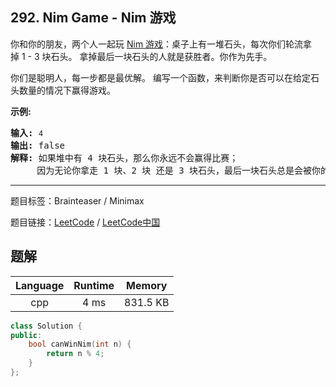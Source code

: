 ## 292. Nim Game - Nim 游戏

<!--If you want to use the English description, use `question.content` instead-->

<p>你和你的朋友，两个人一起玩&nbsp;<a href="https://baike.baidu.com/item/Nim游戏/6737105" target="_blank">Nim 游戏</a>：桌子上有一堆石头，每次你们轮流拿掉&nbsp;1 - 3 块石头。 拿掉最后一块石头的人就是获胜者。你作为先手。</p>

<p>你们是聪明人，每一步都是最优解。 编写一个函数，来判断你是否可以在给定石头数量的情况下赢得游戏。</p>

<p><strong>示例:</strong></p>

<pre><strong>输入:</strong> <code>4</code>
<strong>输出:</strong> false 
<strong>解释: </strong>如果堆中有 4 块石头，那么你永远不会赢得比赛；
&nbsp;    因为无论你拿走 1 块、2 块 还是 3 块石头，最后一块石头总是会被你的朋友拿走。
</pre>



-----

题目标签：Brainteaser / Minimax

题目链接：[LeetCode](https://leetcode.com/problems/nim-game/description/)  /  [LeetCode中国](https://leetcode-cn.com/problems/nim-game/description/)

## 题解



| Language | Runtime | Memory |
|:---:|:---:|:---:|
| cpp  | 4  ms | 831.5 KB |

```cpp
class Solution {
public:
    bool canWinNim(int n) {
        return n % 4;
    }
};
```
